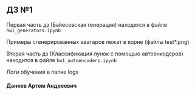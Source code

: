 ## ДЗ №1

Первая часть дз (Байесовская генерация) находится в файле `hw1_generators.ipynb`

Примеры сгенерированных аватаров лежат в корне (файлы test*.png)

Вторая часть дз (Классификация лунок с помощью автоэнкодеров) находится в файле `hw1_autoencoders.ipynb`

Логи обучения в папке logs

#### Даняев Артем Андреевич
